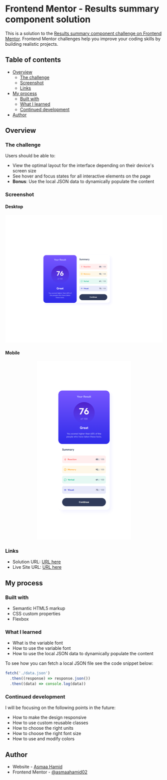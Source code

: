 # Frontend Mentor - Results summary component solution

This is a solution to the [Results summary component challenge on Frontend Mentor](https://www.frontendmentor.io/challenges/results-summary-component-CE_K6s0maV). Frontend Mentor challenges help you improve your coding skills by building realistic projects.

## Table of contents

- [Overview](#overview)
  - [The challenge](#the-challenge)
  - [Screenshot](#screenshot)
  - [Links](#links)
- [My process](#my-process)
  - [Built with](#built-with)
  - [What I learned](#what-i-learned)
  - [Continued development](#continued-development)
- [Author](#author)

## Overview

### The challenge

Users should be able to:

- View the optimal layout for the interface depending on their device's screen size
- See hover and focus states for all interactive elements on the page
- **Bonus**: Use the local JSON data to dynamically populate the content

### Screenshot

#### Desktop

<p align="center">
<img src="./readme/wide-screen.png" alt="wide screen" width="600"/>

#### Mobile

</p>
<p align="center">
<img src="./readme/small-screen.png" alt="small screen" width="300"/>
</p>

### Links

- Solution URL: [URL here](https://github.com/asmaahamid02/results-summary-component)
- Live Site URL: [URL here](https://asmaahamid02.github.io/results-summary-component/)

## My process

### Built with

- Semantic HTML5 markup
- CSS custom properties
- Flexbox

### What I learned

- What is the variable font
- How to use the variable font
- How to use the local JSON data to dynamically populate the content

To see how you can fetch a local JSON file see the code snippet below:

```js
fetch('./data.json')
  .then((response) => response.json())
  .then((data) => console.log(data))
```

### Continued development

I will be focusing on the following points in the future:

- How to make the design responsive
- How to use custom reusable classes
- How to choose the right units
- How to choose the right font size
- How to use and modify colors

## Author

- Website - [Asmaa Hamid](https://linktr.ee/asmaa.codes)
- Frontend Mentor - [@asmaahamid02](https://www.frontendmentor.io/profile/asmaahamid02)
